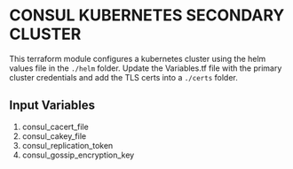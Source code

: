 # CONSUL KUBERNETES SECONDARY CLUSTER 

This terraform module configures a kubernetes cluster using the helm values file in the `./helm` folder. 
Update the Variables.tf file with the primary cluster credentials and add the TLS certs into a `./certs` folder. 


## Input Variables 
 1. consul_cacert_file
 2. consul_cakey_file
 3. consul_replication_token
 4. consul_gossip_encryption_key
